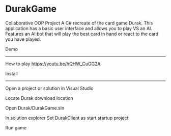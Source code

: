 # DurakGame
Collaborative OOP Project
 A C# recreate of the card game Durak. This application has a basic user interface and allows you to play VS an AI. 
 Features an AI bot that will play the best card in hand or react to the card you have played.

Demo
___________________________________________________________________________________________________________________
How to play
https://youtu.be/hQHW_CuGG2A

Install
___________________________________________________________________________________________________________________
Open a project or solution in Visual Studio

Locate Durak download location

Open Durak/DurakGame.sln

In solution explorer Set DurakClient as start startup project

Run game
